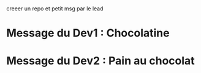 ###
creeer un repo et petit msg par le lead

# Message du Dev1 : Chocolatine

# Message du Dev2 : Pain au chocolat
